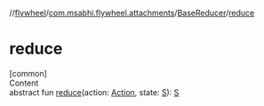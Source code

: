 //[flywheel](../../../index.md)/[com.msabhi.flywheel.attachments](../index.md)/[BaseReducer](index.md)/[reduce](reduce.md)



# reduce  
[common]  
Content  
abstract fun [reduce](reduce.md)(action: [Action](../../com.msabhi.flywheel/-action/index.md), state: [S](index.md)): [S](index.md)  



